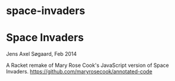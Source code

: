 # space-invaders

Space Invaders
==============

Jens Axel Søgaard, Feb 2014

A Racket remake of Mary Rose Cook's JavaScript version of Space Invaders.
https://github.com/maryrosecook/annotated-code

